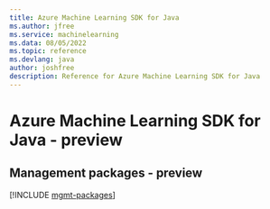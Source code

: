 ```yaml
---
title: Azure Machine Learning SDK for Java
ms.author: jfree
ms.service: machinelearning
ms.data: 08/05/2022
ms.topic: reference
ms.devlang: java
author: joshfree
description: Reference for Azure Machine Learning SDK for Java
---
```

# Azure Machine Learning SDK for Java - preview

## Management packages - preview
[!INCLUDE [mgmt-packages](machine-learning-mgmt-index.md)]
